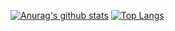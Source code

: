 [![Anurag's github stats](https://watura-readme.vercel.app/api?username=watura&count_private=true)](https://github.com/anuraghazra/github-readme-stats)
[![Top Langs](https://watura-readme.vercel.app/api/top-langs/?username=watura&layout=compact&count_private=true)](https://github.com/anuraghazra/github-readme-stats)
